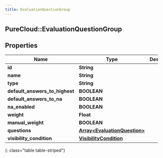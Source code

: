 ```yaml
---
title: EvaluationQuestionGroup
---
```

## PureCloud::EvaluationQuestionGroup

## Properties

|Name | Type | Description | Notes|
|------------ | ------------- | ------------- | -------------|
| **id** | **String** |  | [optional] |
| **name** | **String** |  | [optional] |
| **type** | **String** |  | [optional] |
| **default_answers_to_highest** | **BOOLEAN** |  | [optional] |
| **default_answers_to_na** | **BOOLEAN** |  | [optional] |
| **na_enabled** | **BOOLEAN** |  | [optional] |
| **weight** | **Float** |  | [optional] |
| **manual_weight** | **BOOLEAN** |  | [optional] |
| **questions** | [**Array&lt;EvaluationQuestion&gt;**](EvaluationQuestion.html) |  | [optional] |
| **visibility_condition** | [**VisibilityCondition**](VisibilityCondition.html) |  | [optional] |
{: class="table table-striped"}


